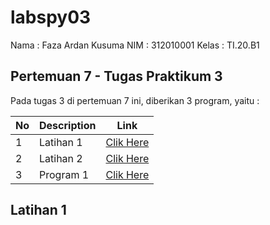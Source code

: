 # labspy03

Nama    : Faza Ardan Kusuma
NIM     : 312010001
Kelas   : TI.20.B1

## Pertemuan 7 - Tugas Praktikum 3

Pada tugas 3 di pertemuan 7 ini, diberikan 3 program, yaitu :

| No | Description | Link |
|----|----|----|
| 1 | Latihan 1 | [Clik Here]() |
| 2 | Latihan 2 | [Clik Here]() |
| 3 | Program 1 | [Clik Here]() |

## Latihan 1
